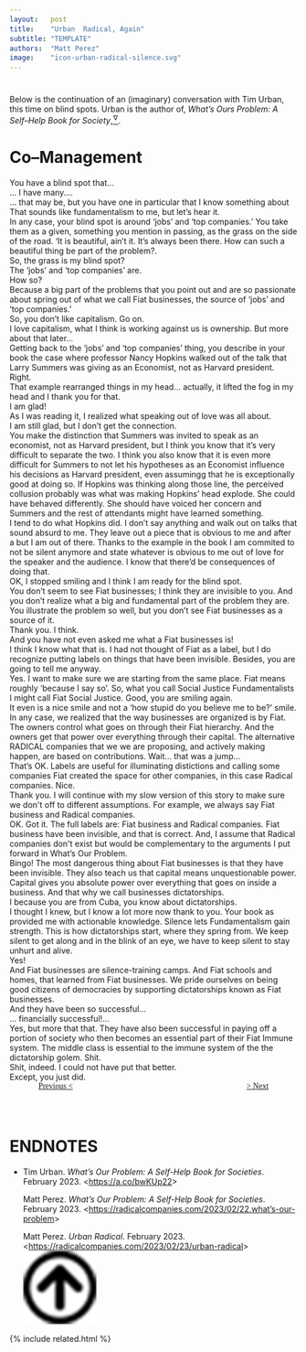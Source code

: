 ```yaml
---
layout:   post
title:    "Urban  Radical, Again"
subtitle: "TEMPLATE"
authors:  "Matt Perez"
image:    "icon-urban-radical-silence.svg"
---
```


<div style="display:none;">
 <p>An (imaginary) conversation with Tim Urban on blind spots.</p>
</div>

<h1></h1>
 <p>Below is the continuation of an (imaginary) conversation with Tim Urban, this time on blind spots. Urban is the author of, <em>What&rsquo;s Ours Problem: A Self&ndash;Help Book for Society</em>,<a href="#en01"><sup id="bm01">&hairsp;&nabla;&hairsp;</sup></a>.</p>

<h1>Co&ndash;Management</h1>
 <div class="_speakerb">You have a blind spot that&hellip;</div>
 <div class="_speakera">&hellip; I have many&hellip;.</div>
 <div class="_speakerb">&hellip; that may be, but you have one in particular that I know something about</div>
 <div class="_speakera">That sounds like fundamentalism to me, but let&rsquo;s hear it.</div>
 <div class="_speakerb">In any case, your blind spot is around &lsquo;jobs&rsquo; and &lsquo;top companies.&rsquo; You take them as a given, something you mention in passing, as the grass on the side of the road. &lsquo;It is beautiful, ain&rsquo;t it. It&rsquo;s always been there. How can such a beautiful thing be part of the problem?.</div>
 <div class="_speakera">So, the grass is my blind spot?</div>
 <div class="_speakerb">The &lsquo;jobs&rsquo; and &lsquo;top companies&rsquo; are.</div>
 <div class="_speakera">How so?</div>
 <div class="_speakerb">Because a big part of the problems that you point out and are so passionate about <span style="font-style:normal; ">spring out</span> of what we call <span class="_paradigm">Fiat</span> businesses, the source of &lsquo;jobs&rsquo; and &lsquo;top companies.&rsquo;</div>
 <div class="_speakera">So, you don&rsquo;t like capitalism. Go on.</div>
 <div class="_speakerb">I love capitalism, what I think is working against us is ownership. But more about that later&hellip;</div>
 <div class="_continueb">Getting back to the &lsquo;jobs&rsquo; and &lsquo;top companies&rsquo; thing, you describe in your book the case where professor Nancy Hopkins walked out of the talk that Larry Summers was giving as an Economist, not as Harvard president.</div>
 <div class="_speakera">Right.</div>
 <div class="_speakerb">That example rearranged things in my head&hellip; actually, <span style="font-style:normal; ">it lifted the fog in my head</span> and I thank you for that.</div>
 <div class="_speakera">I am glad!</div>
 <div class="_speakerb">As I was reading it, I realized what speaking out of love was all about.</div>
 <div class="_speakera">I am still glad, but I don&rsquo;t get the connection.</div>
 <div class="_speakerb">You make the distinction that Summers was invited to speak as an economist, not as Harvard president, but I think you know that it&rsquo;s very difficult to separate the two. I think you also know that it is even more difficult for Summers to not let his <span style="font-style:normal; ">hypotheses</span> as an Economist influence his decisions as Harvard president, even assumingg that he is exceptionally good at doing so. If Hopkins was thinking along those line, the perceived collusion probably was what was making Hopkins&rsquo; head explode. She could have behaved differently. She should have voiced her concern and Summers <span style="font-style:normal; ">and the rest of attendants</span> might have learned something.</div>
 <div class="_continueb">I tend to do what Hopkins did. I don&rsquo;t say anything and walk out on talks that sound absurd to me. They leave out a piece that is obvious to me and after a but I am out of there. Thanks to the example in the book I am commited to not be silent anymore and state whatever is <span style="font-style:normal; ">obvious to me</span> out of love for the speaker <span style="font-style:normal; ">and the audience</span>. I know that there&rsquo;d be consequences of doing that.</div>
 <div class="_speakera">OK, I stopped smiling and I think I am ready for the blind spot.</div>
 <div class="_speakerb">You don&rsquo;t seem to see <span class="_paradigm">Fiat</span> businesses; I think they are invisible to you. And you don&rsquo;t realize what a big and fundamental part of the problem they are. You illustrate the problem so well, but you don&rsquo;t see <span class="_paradigm">Fiat</span> businesses as a source of it.</div>
 <div class="_speakera">Thank you. I think.</div>
 <div class="_speakerb">And you have not even asked me what a <span class="_paradigm">Fiat</span> businesses is!</div>
 <div class="_speakera">I think I know what that is. I had not thought of <span class="_paradigm">Fiat</span> as a label, but I do recognize putting labels on things that have been invisible. Besides, you are going to tell me anyway.</div>
 <div class="_speakerb">Yes. I want to make sure we are starting from the same place. <span class="_paradigm">Fiat</span> means roughly &lsquo;because I say so&rsquo;. So, what you call Social Justice Fundamentalists I might call <span class="_paradigm">Fiat</span> Social Justice. Good, you are smiling again.</div>
 <div class="_speakera">It even is a nice smile and not a &lsquo;how stupid do you believe me to be?&rsquo; smile.</div>
 <div class="_speakerb">In any case, we realized that the way businesses are organized is by <span class="_paradigm">Fiat</span>. The owners control what goes on through their <span class="_paradigm">Fiat</span> hierarchy. And the owners get that power over everything through their capital. The alternative RADICAL companies that we we are proposing, and actively making happen, are based on contributions. Wait&hellip; that was a jump&hellip; </div>
 <div class="_speakera">That&rsquo;s OK. Labels are useful for illuminating distictions and calling some companies <span class="_paradigm">Fiat</span> created the space for other companies, in this case <span class="_paradigm">Radical</span> companies. Nice.</div>
 <div class="_speakerb">Thank you. I will continue with my slow version of this story to make sure we don't off to different assumptions. For example, we always say <span class="_paradigm">Fiat</span> <span style="font-style:normal; ">business</span> and <span class="_paradigm">Radical</span> <span style="font-style:normal; ">companies</span>.</div>
 <div class="_speakera">OK. Got it. The full labels are: <span class="_paradigm">Fiat</span> business and <span class="_paradigm">Radical</span> companies. <span class="_paradigm">Fiat</span> business have been invisible, and that is correct. And, I assume that <span class="_paradigm">Radical</span> companies don't exist but would be complementary to the arguments I put forward in <span class="_me">What&rsquo;s Our Problem</span>.</div>
 <div class="_speakerb">Bingo! The most dangerous thing about <span class="_paradigm">Fiat</span> businesses is that they have been invisible. They also teach us that capital means unquestionable power. Capital gives you absolute power over everything that goes on inside a business. And that why we call businesses dictatorships.</div>
 <div class="_speakera">I because you are from Cuba, you know about dictatorships.</div>
 <div class="_speakerb">I thought I knew, but I know a lot more now thank to you. Your book as provided me with actionable knowledge. Silence lets Fundamentalism gain strength. This is how dictatorships start, where they spring from. We keep silent to get along and in the blink of an eye, we <span class="_speakerb">have to</span> keep silent to stay unhurt and alive.</div>
 <div class="_speakera">Yes!</div>
 <div class="_speakerb">And <span class="_paradigm">Fiat</span> businesses are silence-training camps. And <span class="_paradigm">Fiat</span> schools and homes, that learned from <span class="_paradigm">Fiat</span> businesses. We pride ourselves on being good citizens of democracies by supporting <span class="_speakerb">dictatorships</span> known as <span class="_paradigm">Fiat</span> businesses.</div>
 <div class="_speakera">And they have been so successful&hellip;</div>
 <div class="_speakerb">&hellip; financially successful!&hellip;</div>
 <div class="_speakera">Yes, but more that that. They have also been successful in paying off a portion of society who then becomes an essential part of their <span class="_paradigm">Fiat</span> Immune system. The middle class is essential to the immune system of the the dictatorship golem. Shit.</div>
 <div class="_speakerb">Shit, indeed. I could not have put that better.</div>
 <div class="_speakera">Except, you just did.</div>

<div style="margin-bottom:1in; width:80%; padding:0 10%; font-family: American Typewriter, serif; ">
 <span style="float:left;  "><a href="https://radicalcompanies.com/2023/02/23/urban-radical">              Previous &lt;</a></span>
 <span style="float:right; "><a href="https://radicalcompanies.com/2023/02/25/urban-radical-one-more-time">    &gt; Next</a></span>
</div>

<h1 class="_section">ENDNOTES</h1>
 <ul>
  <li id="en01">
   <p class="_list-item">
    Tim Urban.
    <em>What&rsquo;s Our Problem: A Self-Help Book for Societies</em>.
    February 2023.
    &lt;<a href="https://a.co/bwKUp22" target="_blank">https://a.co/bwKUp22</a>&gt;
   </p>
   <p class="_list-item">
    Matt Perez.
    <em>What&rsquo;s Our Problem: A Self-Help Book for Societies</em>.
    February 2023.
    &lt;<a href="https://radicalcompanies.com/2023/02/22/what&rsquo;s-our-problem" target="_blank">https://radicalcompanies.com/2023/02/22.what&rsquo;s-our-problem</a>&gt;
   </p>
   <p class="_list-item">
    Matt Perez.
    <em>Urban <span class='_paradigm'>Radical</span></em>.
    February 2023.
    &lt;<a href="https://radicalcompanies.com/2023/02/23/urban-radical" target="_blank">https://radicalcompanies.com/2023/02/23/urban-radical</a>&gt;
    <a class="_uparrow" href="#bm01"><img src="/assets/img/arrow-up-icon.png"></a>
   </p>
  </li>
 </ul>

{% include related.html %}
